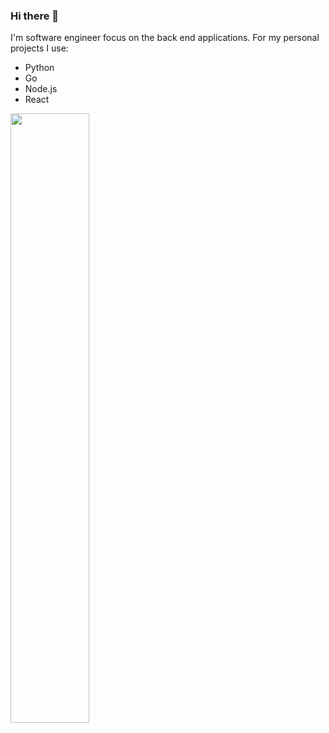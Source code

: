 ### Hi there 👋

I'm software engineer focus on the back end applications. 
For my personal projects I use: 
- Python
- Go
- Node.js
- React

<p>&nbsp;<img align="left" src="https://github-readme-stats.vercel.app/api?username=khan745&show_icons=true&count_private=true" width="50%"/></p>
<p>&nbsp;<img align="right src="https://github-readme-stats.vercel.app/api/top-langs/?username=khan745&layout=compact&hide=html%22%20alt=%22mxschmitt"width="50%"/>
<!--
**Khan745/Khan745** is a ✨ _special_ ✨ repository because its `README.md` (this file) appears on your GitHub profile.

Here are some ideas to get you started:

- 🔭 I’m currently working on ...
- 🌱 I’m currently learning ...
- 👯 I’m looking to collaborate on ...
- 🤔 I’m looking for help with ...
- 💬 Ask me about ...
- 📫 How to reach me: ...
- 😄 Pronouns: ...
- ⚡ Fun fact: ...
-->
